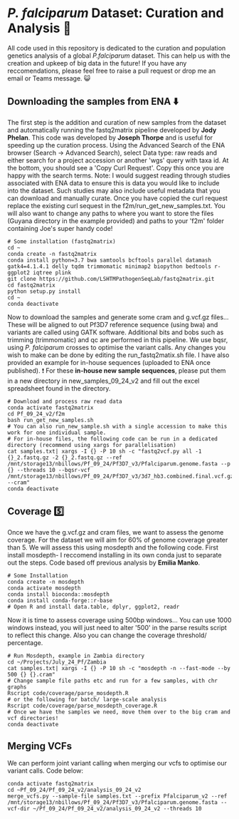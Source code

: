 # _P. falciparum_ Dataset: Curation and Analysis :dna:
All code used in this repository is dedicated to the curation and population genetics analysis of a global _P.falciparum_ dataset. This can help us with the creation and upkeep of big data in the future! If you have any reccomendations, please feel free to raise a pull request or drop me an email or Teams message. :smiley_cat:

## Downloading the samples from ENA :arrow_down:
The first step is the addition and curation of new samples from the dataset and automatically running the fastq2matrix pipeline developed by **Jody Phelan**. This code was developed by **Joseph Thorpe** and is useful for speeding up the curation process. Using the Advanced Search of the ENA browser (Search -> Advanced Search), select Data type: raw reads and either search for a project accession or another 'wgs' query with taxa id. At the bottom, you should see a 'Copy Curl Request'. Copy this once you are happy with the search terms. Note: I would suggest reading through studies associated with ENA data to ensure this is data you would like to include into the dataset. Such studies may also include useful metadata that you can download and manually curate. Once you have copied the curl request replace the existing curl sequest in the f2m/run_get_new_samples.txt. You will also want to change any paths to where you want to store the files (Guyana directory in the example provided) and paths to your 'f2m' folder containing Joe's super handy code! 

```
# Some installation (fastq2matrix)
cd ~
conda create -n fastq2matrix
conda install python=3.7 bwa samtools bcftools parallel datamash gatk4=4.1.4.1 delly tqdm trimmomatic minimap2 biopython bedtools r-ggplot2 iqtree plink
git clone https://github.com/LSHTMPathogenSeqLab/fastq2matrix.git
cd fastq2matrix
python setup.py install
cd ~
conda deactivate
```

Now to download the samples and generate some cram and g.vcf.gz files... These will be aligned to out Pf3D7 reference sequence (using bwa) and variants are called using GATK software. Additional bits and bobs such as trimming (trimmomatic) and qc are performed in this pipeline. We use bqsr, using *P. falciparum* crosses to optimise the variant calls. Any changes you wish to make can be done by editing the run_fastq2matix.sh file. I have also provided an example for in-house sequences (uploaded to ENA once published). :heavy_exclamation_mark: For these **in-house new sample sequences**, please put them in a new directory in new_samples_09_24_v2 and fill out the excel spreadsheet found in the directory. 
```
# Download and process raw read data
conda activate fastq2matrix
cd Pf_09_24_v2/f2m
bash run_get_new_samples.sh
# You can also run_new_sample.sh with a single accession to make this work for one individual sample.
# For in-house files, the following code can be run in a dedicated directory (recommend using xargs for parallelisation)
cat samples.txt| xargs -I {} -P 10 sh -c "fastq2vcf.py all -1 {}_2.fastq.gz -2 {}_2.fastq.gz --ref /mnt/storage13/nbillows/Pf_09_24/Pf3D7_v3/Pfalciparum.genome.fasta --p {} --threads 10 --bqsr-vcf	/mnt/storage13/nbillows/Pf_09_24/Pf3D7_v3/3d7_hb3.combined.final.vcf.gz,/mnt/storage13/nbillows/Pf_09_24/Pf3D7_v3/7g8_gb4.combined.final.vcf.gz,/mnt/storage13/nbillows/Pf_09_24/Pf3D7_v3/hb3_dd2.combined.final.vcf.gz	--cram"
conda deactivate
```

## Coverage :five:
Once we have the g.vcf.gz and cram files, we want to assess the genome coverage. For the dataset we will aim for 60% of genome coverage greater than 5. We will assess this using mosdepth and the following code. First install mosdepth- I reccomend installing in its own conda just to separate out the steps. Code based off previous analysis by **Emilia Manko**. 
```
# Some Installation
conda create -n mosdepth
conda activate mosdepth
conda install bioconda::mosdepth
conda install conda-forge::r-base
# Open R and install data.table, dplyr, ggplot2, readr
```
Now it is time to assess coverage using 500bp windows... You can use 1000 windows instead, you will just need to alter '500' in the parse results script to reflect this change. Also you can change the coverage threshold/ percentage. 
```
# Run Mosdepth, example in Zambia directory
cd ~/Projects/July_24_Pf/Zambia
cat samples.txt| xargs -I {} -P 10 sh -c "mosdepth -n --fast-mode --by 500 {} {}.cram"
# Change sample file paths etc and run for a few samples, with chr graphs
Rscript code/coverage/parse_mosdepth.R
# or the following for batch/ large-scale analysis
Rscript code/coverage/parse_mosdepth_coverage.R
# Once we have the samples we need, move them over to the big cram and vcf directories!
conda deactivate
```

## Merging VCFs
We can perform joint variant calling when merging our vcfs to optimise our variant calls. Code below:
```
conda activate fastq2matrix
cd ~Pf_09_24/Pf_09_24_v2/analysis_09_24_v2
merge_vcfs.py --sample-file samples.txt --prefix Pfalciparum_v2 --ref /mnt/storage13/nbillows/Pf_09_24/Pf3D7_v3/Pfalciparum.genome.fasta --vcf-dir ~/Pf_09_24/Pf_09_24_v2/analysis_09_24_v2 --threads 10 
```
